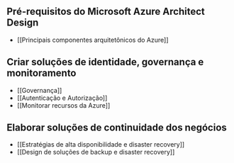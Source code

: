 ## Pré-requisitos do Microsoft Azure Architect Design

- [[Principais componentes arquitetônicos do Azure]]

## Criar soluções de identidade, governança e monitoramento

- [[Governança]]
- [[Autenticação e Autorização]]
- [[Monitorar recursos da Azure]]

## Elaborar soluções de continuidade dos negócios

- [[Estratégias de alta disponibilidade e disaster recovery]]
- [[Design de soluções de backup e disaster recovery]]